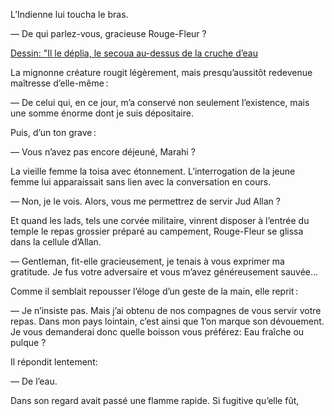 L’Indienne lui toucha le bras.

— De qui parlez-vous, gracieuse Rouge-Fleur ?

[Dessin: "Il le déplia, le secoua au-dessus de la cruche d’eau](../images/1-page-468.JPG)

La mignonne créature rougit légèrement, mais presqu’aussitôt redevenue
maîtresse d’elle-même :

— De celui qui, en ce jour, m’a conservé non seulement l’existence, mais
une somme énorme dont je suis dépositaire.

Puis, d’un ton grave :

— Vous n’avez pas encore déjeuné, Marahi ?

La vieille femme la toisa avec étonnement. L’interrogation de la jeune femme
lui apparaissait sans lien avec la conversation en cours.

— Non, je le vois. Alors, vous me permettrez de servir Jud Allan ?

Et quand les lads, tels une corvée militaire, vinrent disposer à l’entrée
du temple le repas grossier préparé au campement, Rouge-Fleur se glissa dans
la cellule d’Allan.

— Gentleman, fit-elle gracieusement, je tenais à vous exprimer ma gratitude.
Je fus votre adversaire et vous m’avez généreusement sauvée…

Comme il semblait repousser l’éloge d’un geste de la main, elle reprit :

— Je n’insiste pas. Mais j’ai obtenu de nos compagnes de vous servir votre
repas. Dans mon pays lointain, c’est ainsi que 1’on marque son dévouement.
Je vous demanderai donc quelle boisson vous préférez: Eau fraîche ou pulque ?

Il répondit lentement:

— De l’eau.

Dans son regard avait passé une flamme rapide. Si fugitive qu’elle fût,

